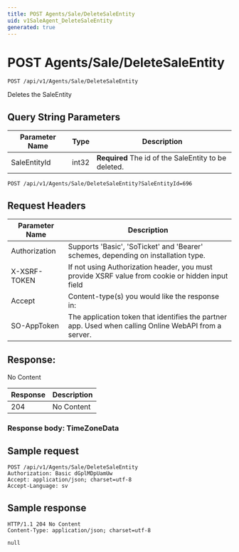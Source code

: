 ```yaml
---
title: POST Agents/Sale/DeleteSaleEntity
uid: v1SaleAgent_DeleteSaleEntity
generated: true
---
```


# POST Agents/Sale/DeleteSaleEntity

```http
POST /api/v1/Agents/Sale/DeleteSaleEntity
```

Deletes the SaleEntity







## Query String Parameters

| Parameter Name | Type |  Description |
|----------------|------|--------------|
| SaleEntityId | int32 | **Required** The id of the SaleEntity to be deleted. |

```http
POST /api/v1/Agents/Sale/DeleteSaleEntity?SaleEntityId=696
```


## Request Headers

| Parameter Name | Description |
|----------------|-------------|
| Authorization  | Supports 'Basic', 'SoTicket' and 'Bearer' schemes, depending on installation type. |
| X-XSRF-TOKEN   | If not using Authorization header, you must provide XSRF value from cookie or hidden input field |
| Accept         | Content-type(s) you would like the response in:  |
| SO-AppToken | The application token that identifies the partner app. Used when calling Online WebAPI from a server. |


## Response:

No Content

| Response | Description |
|----------------|-------------|
| 204 | No Content |

### Response body: TimeZoneData


## Sample request

```http!
POST /api/v1/Agents/Sale/DeleteSaleEntity
Authorization: Basic dGplMDpUamUw
Accept: application/json; charset=utf-8
Accept-Language: sv
```

## Sample response

```http_
HTTP/1.1 204 No Content
Content-Type: application/json; charset=utf-8

null
```